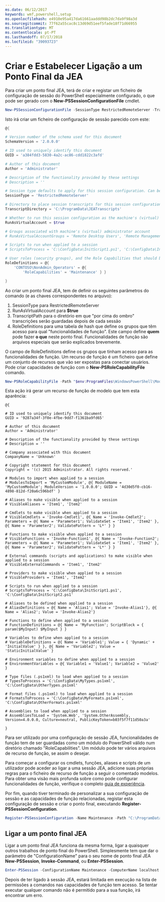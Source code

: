 ```yaml
---
ms.date: 06/12/2017
keywords: wmf,powershell,setup
ms.openlocfilehash: e4910e95a417da61661aaddd98b2dc7da9f98a3d
ms.sourcegitcommit: 77f62a55cac8c13d69d51eef5fade18f71d66955
ms.translationtype: MT
ms.contentlocale: pt-PT
ms.lasthandoff: 07/17/2018
ms.locfileid: "39093723"
---
```

# <a name="creating-and-connecting-to-a-jea-endpoint"></a>Criar e Estabelecer Ligação a um Ponto Final da JEA
Para criar um ponto final JEA, terá de criar e registar um ficheiro de configuração de sessão do PowerShell especialmente configurado, o que pode ser gerado com o **New-PSSessionConfigurationFile** cmdlet.

```powershell
New-PSSessionConfigurationFile -SessionType RestrictedRemoteServer -TranscriptDirectory "C:\ProgramData\JEATranscripts" -RunAsVirtualAccount -RoleDefinitions @{ 'CONTOSO\NonAdmin_Operators' = @{ RoleCapabilities = 'Maintenance' }} -Path "$env:ProgramData\JEAConfiguration\Demo.pssc"
```

Isto irá criar um ficheiro de configuração de sessão parecido com este:
```powershell
@{

# Version number of the schema used for this document
SchemaVersion = '2.0.0.0'

# ID used to uniquely identify this document
GUID = 'a384fdd3-5830-4a2c-ac86-cdd1822c3afd'

# Author of this document
Author = 'Administrator'

# Description of the functionality provided by these settings
# Description = ''

# Session type defaults to apply for this session configuration. Can be 'RestrictedRemoteServer' (recommended), 'Empty', or 'Default'
SessionType = 'RestrictedRemoteServer'

# Directory to place session transcripts for this session configuration
TranscriptDirectory = 'C:\ProgramData\JEATranscripts'

# Whether to run this session configuration as the machine's (virtual) administrator account
RunAsVirtualAccount = $true

# Groups associated with machine's (virtual) administrator account
# RunAsVirtualAccountGroups = 'Remote Desktop Users', 'Remote Management Users'

# Scripts to run when applied to a session
# ScriptsToProcess = 'C:\ConfigData\InitScript1.ps1', 'C:\ConfigData\InitScript2.ps1'

# User roles (security groups), and the Role Capabilities that should be applied to them when applied to a session
RoleDefinitions = @{
    'CONTOSO\NonAdmin_Operators' = @{
        'RoleCapabilities' = 'Maintenance' } }

}
```
Ao criar um ponto final JEA, tem de definir os seguintes parâmetros do comando (e as chaves correspondentes no arquivo):
1.  SessionType para RestrictedRemoteServer
2.  RunAsVirtualAccount para **$true**
3.  TranscriptPath para o diretório em que "por cima do ombro" transcrições serão guardadas depois de cada sessão
4.  RoleDefinitions para uma tabela de hash que define os grupos que têm acesso para qual "funcionalidades de função".  Este campo define **quem** pode fazer **o que** neste ponto final.   Funcionalidades de função são arquivos especiais que serão explicados brevemente.


O campo de RoleDefinitions define os grupos que tinham acesso para as funcionalidades de função.  Um recurso de função é um ficheiro que define um conjunto de recursos que vão ser expostas para conectar usuários.  Pode criar capacidades de função com o **New-PSRoleCapabilityFile** comando.

```powershell
New-PSRoleCapabilityFile -Path "$env:ProgramFiles\WindowsPowerShell\Modules\DemoModule\RoleCapabilities\Maintenance.psrc"
```

Esta ação irá gerar um recurso de função de modelo que tem esta aparência:
```
@{

# ID used to uniquely identify this document
GUID = '9287a34f-3f0e-4fbe-9dd7-f1361ba9fd65'

# Author of this document
Author = 'Administrator'

# Description of the functionality provided by these settings
# Description = ''

# Company associated with this document
CompanyName = 'Unknown'

# Copyright statement for this document
Copyright = '(c) 2015 Administrator. All rights reserved.'

# Modules to import when applied to a session
# ModulesToImport = 'MyCustomModule', @{ ModuleName = 'MyCustomModule'; ModuleVersion = '1.0.0.0'; GUID = '4d30d5f0-cb16-4898-812d-f20a6c596bdf' }

# Aliases to make visible when applied to a session
# VisibleAliases = 'Item1', 'Item2'

# Cmdlets to make visible when applied to a session
# VisibleCmdlets = 'Invoke-Cmdlet1', @{ Name = 'Invoke-Cmdlet2'; Parameters = @{ Name = 'Parameter1'; ValidateSet = 'Item1', 'Item2' }, @{ Name = 'Parameter2'; ValidatePattern = 'L*' } }

# Functions to make visible when applied to a session
# VisibleFunctions = 'Invoke-Function1', @{ Name = 'Invoke-Function2'; Parameters = @{ Name = 'Parameter1'; ValidateSet = 'Item1', 'Item2' }, @{ Name = 'Parameter2'; ValidatePattern = 'L*' } }

# External commands (scripts and applications) to make visible when applied to a session
# VisibleExternalCommands = 'Item1', 'Item2'

# Providers to make visible when applied to a session
# VisibleProviders = 'Item1', 'Item2'

# Scripts to run when applied to a session
# ScriptsToProcess = 'C:\ConfigData\InitScript1.ps1', 'C:\ConfigData\InitScript2.ps1'

# Aliases to be defined when applied to a session
# AliasDefinitions = @{ Name = 'Alias1'; Value = 'Invoke-Alias1'}, @{ Name = 'Alias2'; Value = 'Invoke-Alias2'}

# Functions to define when applied to a session
# FunctionDefinitions = @{ Name = 'MyFunction'; ScriptBlock = { param($MyInput) $MyInput } }

# Variables to define when applied to a session
# VariableDefinitions = @{ Name = 'Variable1'; Value = { 'Dynamic' + 'InitialValue' } }, @{ Name = 'Variable2'; Value = 'StaticInitialValue' }

# Environment variables to define when applied to a session
# EnvironmentVariables = @{ Variable1 = 'Value1'; Variable2 = 'Value2' }

# Type files (.ps1xml) to load when applied to a session
# TypesToProcess = 'C:\ConfigData\MyTypes.ps1xml', 'C:\ConfigData\OtherTypes.ps1xml'

# Format files (.ps1xml) to load when applied to a session
# FormatsToProcess = 'C:\ConfigData\MyFormats.ps1xml', 'C:\ConfigData\OtherFormats.ps1xml'

# Assemblies to load when applied to a session
# AssembliesToLoad = 'System.Web', 'System.OtherAssembly, Version=4.0.0.0, Culture=neutral, PublicKeyToken=b03f5f7f11d50a3a'

}
```

Para ser utilizado por uma configuração de sessão JEA, funcionalidades de função tem de ser guardadas como um módulo do PowerShell válido num diretório chamado "RoleCapabilities". Um módulo pode ter vários arquivos de recurso de função, se assim o desejar.

Para começar a configurar os cmdlets, funções, aliases e scripts de um utilizador pode aceder ao ligar a uma sessão JEA, adicione suas próprias regras para o ficheiro de recurso de função a seguir o comentado modelos. Para obter uma visão mais profunda sobre como pode configurar funcionalidades de função, verifique o completo [guia de experiência](http://aka.ms/JEA).

Por fim, quando tiver terminado de personalizar a sua configuração de sessão e as capacidades de função relacionadas, registar esta configuração de sessão e criar o ponto final, executando **Register-PSSessionConfiguration**.

```powershell
Register-PSSessionConfiguration -Name Maintenance -Path "C:\ProgramData\JEAConfiguration\Demo.pssc"
```

## <a name="connect-to-a-jea-endpoint"></a>Ligar a um ponto final JEA

Ligar a um ponto final JEA funciona da mesma forma, ligar a quaisquer outros trabalhos de ponto final do PowerShell.  Simplesmente tem que dar o parâmetro de "ConfigurationName" para o seu nome de ponto final JEA **New-PSSession**, **Invoke-Command**, ou **Enter-PSSession**.

```powershell
Enter-PSSession -ConfigurationName Maintenance -ComputerName localhost
```

Depois de ter ligado à sessão JEA, estará limitada em execução na lista de permissões a comandos nas capacidades de função tem acesso. Se tentar executar qualquer comando não é permitido para a sua função, irá encontrar um erro.